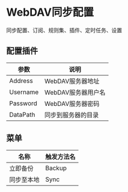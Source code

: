 # WebDAV同步配置

同步配置、订阅、规则集、插件、定时任务、设置

## 配置插件

|参数|说明|
|---|---|
|Address|WebDAV服务器地址|
|Username|WebDAV服务器用户名|
|Password|WebDAV服务器密码|
|DataPath|同步到服务器的目录|

## 菜单

|名称|触发方法名|
|---|---|
|立即备份|Backup|
|同步至本地|Sync|
